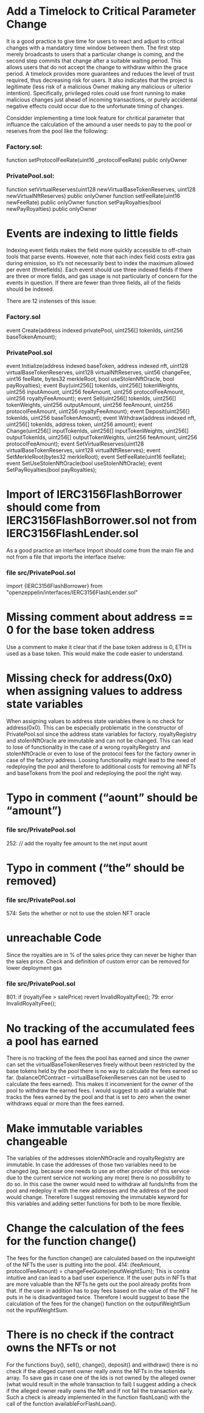 
# Add a Timelock to Critical Parameter Change

It is a good practice to give time for users to react and adjust to critical changes with a mandatory time window between them. The first step merely broadcasts to users that a particular change is coming, and the second step commits that change after a suitable waiting period. This allows users that do not accept the change to withdraw within the grace period. A timelock provides more guarantees and reduces the level of trust required, thus decreasing risk for users. It also indicates that the project is legitimate (less risk of a malicious Owner making any malicious or ulterior intention). Specifically, privileged roles could use front running to make malicious changes just ahead of incoming transactions, or purely accidental negative effects could occur due to the unfortunate timing of changes.

Considder implementing a time look feature for chritical parameter that influance the calculation of the amound a user needs to pay to the pool or reseives from the pool like the following:

### Factory.sol:
function setProtocolFeeRate(uint16 _protocolFeeRate) public onlyOwner

### PrivatePool.sol:

function setVirtualReserves(uint128 newVirtualBaseTokenReserves, uint128 newVirtualNftReserves) public onlyOwner
function setFeeRate(uint16 newFeeRate) public onlyOwner
function setPayRoyalties(bool newPayRoyalties) public onlyOwner


# Events are indexing to little fields

Indexing event fields makes the field more quickly accessible to off-chain tools that parse events. However, note that each index field costs extra gas during emission, so it’s not necessarily best to index the maximum allowed per event (threefields). Each event should use three indexed fields if there are three or more fields, and gas usage is not particularly of concern for the events in question. If there are fewer than three fields, all of the fields should be indexed. 


There are 12 instenses of this issue:

### Factory.sol
 event Create(address indexed privatePool, uint256[] tokenIds, uint256 baseTokenAmount);  


### PrivatePool.sol

event Initialize(address indexed baseToken, address indexed nft, uint128 virtualBaseTokenReserves, uint128 virtualNftReserves, uint56 changeFee, uint16 feeRate, bytes32 merkleRoot, bool useStolenNftOracle, bool payRoyalties);
    event Buy(uint256[] tokenIds, uint256[] tokenWeights, uint256 inputAmount, uint256 feeAmount, uint256 protocolFeeAmount, uint256 royaltyFeeAmount);
    event Sell(uint256[] tokenIds, uint256[] tokenWeights, uint256 outputAmount, uint256 feeAmount, uint256 protocolFeeAmount, uint256 royaltyFeeAmount);
    event Deposit(uint256[] tokenIds, uint256 baseTokenAmount);
    event Withdraw(address indexed nft, uint256[] tokenIds, address token, uint256 amount);
    event Change(uint256[] inputTokenIds, uint256[] inputTokenWeights, uint256[] outputTokenIds, uint256[] outputTokenWeights, uint256 feeAmount, uint256 protocolFeeAmount);
    event SetVirtualReserves(uint128 virtualBaseTokenReserves, uint128 virtualNftReserves);
    event SetMerkleRoot(bytes32 merkleRoot);
    event SetFeeRate(uint16 feeRate);
    event SetUseStolenNftOracle(bool useStolenNftOracle);
    event SetPayRoyalties(bool payRoyalties);


# Import of IERC3156FlashBorrower should come from IERC3156FlashBorrower.sol not from IERC3156FlashLender.sol

As a good practice an interface Import should come from the main file and not from a file that imports the interface itselve:

### file src/PrivatePool.sol
import {IERC3156FlashBorrower} from "openzeppelin/interfaces/IERC3156FlashLender.sol"


# Missing comment about address == 0 for the base token address 
Use a comment to make it clear that if the base token address is 0, ETH is used as a base token. This would make the code easier to understand.


# Missing check for address(0x0) when assigning values to address state variables
When assigning values to address state variables there is no check for address(0x0). This can be especially problematic in the constructor of PrivatePool.sol since the address state variables for factory, royaltyRegistry and stolenNftOracle are immutable and can not be changed. This can lead to lose of functionality in the case of a wrong royaltyRegistry and stolenNftOracle or even to lose of the protocol fees for the factory owner in case of the factory address. Loosing functionality might lead to the need of redeploying the pool and therefore to additional costs for removing all NFTs and baseTokens from the pool and redeploying the pool the right way.  

# Typo in comment (“aount” should be “amount”)
### file src/PrivatePool.sol
252: // add the royalty fee amount to the net input aount

# Typo in comment (“the” should be removed)
### file src/PrivatePool.sol
574: Sets the whether or not to use the stolen NFT oracle

# unreachable Code
Since the royalties are in % of the sales price they can never be higher than the sales price. Check and definition of custom error can be removed for lower deployment gas
### file src/PrivatePool.sol
801:  if (royaltyFee > salePrice) revert InvalidRoyaltyFee();
79:     error InvalidRoyaltyFee();


# No tracking of the accumulated fees a pool has earned
There is no tracking of the fees the pool has earned and since the owner can set the virtualBaseTokenReserves freely without been restricted by the base tokens held by the pool there is no way to calculate the fees earned so far. (balanceOfContract – virtualBaseTokenReserves can not be used to calculate the fees earned). This makes it inconvenient for the owner of the pool to withdraw the earned fees. I would suggest to add a variable that tracks the fees earned by the pool and that is set to zero when the owner withdraws equal or more than the fees earned.

# Make immutable variables changeable
The variables of the addresses stolenNftOracle and  royaltyRegistry are immutable. In case the addresses of those two variables need to be changed (eg. because one needs to use an other provider of this service due to the current service not working any more) there is no possibility to do so. In this case the owner would need to withdraw all funds/nfts from the pool and redeploy it with the new addresses and the address of the pool would change. Therefore I suggest removing the immutable keyword for this variables and adding setter functions for both to be more flexible.


# Change the calculation of the fees for the function change() 
The fees for the function change() are calculated based on the inputweight of the NFTs the user is putting into the pool.
          414: (feeAmount, protocolFeeAmount) = changeFeeQuote(inputWeightSum);
This is contra intuitive and can lead to a bad user experience. If the user puts in NFTs that are more valuable than the NFTs he gets out the pool already profits from that. If the user in addition has to pay fees based on the value of the NFT he puts in he is disadvantaged twice. Therefore I would suggest to base the calculation of the fees for the change() function on the outputWeightSum not the inputWeightSum.


# There is no check if the contract owns the NFTs or not
For the functions buy(), sell(), change(), deposit() and withdraw() there is no check if the alleged current owner really owns the NFTs in the tokenIds array. To save gas in case one of the Ids is not owned by the alleged owner (what would result in the whole transaction to fail) I suggest adding a check if the  alleged owner really owns the Nft and if not fail the transaction early. Such a check is already implemented in the function flashLoan() with the call of the function availableForFlashLoan().
